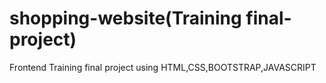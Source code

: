 # shopping-website(Training final-project)
Frontend Training final project using HTML,CSS,BOOTSTRAP,JAVASCRIPT
